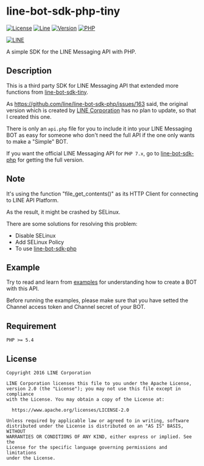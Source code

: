 # line-bot-sdk-php-tiny

[![License](https://img.shields.io/badge/license-Apache--2.0-FF3333.svg)](LICENSE)
[![Line](https://img.shields.io/badge/lineapi-v2-00DD77.svg)](https://developers.line.me)
[![Version](https://img.shields.io/badge/version-2.4.1-00BBFF.svg)](https://git.io/Jfvrg)
[![PHP](https://img.shields.io/badge/php->=5.4-B94FFF.svg)](https://php.net)

[![LINE](https://lineofficial.blogimg.jp/tw/imgs/2/2/22f62401.png)](https://line.me)

A simple SDK  for the LINE Messaging API with PHP.

## Description

This is a third party SDK for LINE Messaging API that extended more functions from [line-bot-sdk-tiny](https://git.io/JUUXz).

As <https://github.com/line/line-bot-sdk-php/issues/163> said, the original version which is created by [LINE Corporation](https://linecorp.com) has no plan to update, so that I created this one.

There is only an `api.php` file for you to include it into your LINE Messaging BOT as easy for someone who don't need the full API if the one only wants to make a "Simple" BOT.

If you want the official LINE Messaging API for `PHP 7.x`, go to [line-bot-sdk-php](https://github.com/line/line-bot-sdk-php) for getting the full version.

## Note

It's using the function "file_get_contents()" as its HTTP Client for connecting to LINE API Platform.

As the result, it might be crashed by SELinux.

There are some solutions for resolving this problem:

+ Disable SELinux
+ Add SELinux Policy
+ To use [line-bot-sdk-php](https://github.com/line/line-bot-sdk-php)

## Example

Try to read and learn from [examples](./examples/) for understanding how to create a BOT with this API.

Before running the examples, please make sure that you have setted the Channel access token and Channel secret of your BOT.

## Requirement

    PHP >= 5.4

## License

    Copyright 2016 LINE Corporation

    LINE Corporation licenses this file to you under the Apache License,
    version 2.0 (the "License"); you may not use this file except in compliance
    with the License. You may obtain a copy of the License at:

      https://www.apache.org/licenses/LICENSE-2.0

    Unless required by applicable law or agreed to in writing, software
    distributed under the License is distributed on an "AS IS" BASIS, WITHOUT
    WARRANTIES OR CONDITIONS OF ANY KIND, either express or implied. See the
    License for the specific language governing permissions and limitations
    under the License.
